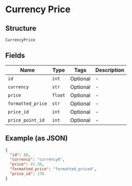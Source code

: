
# Currency Price

## Structure

`CurrencyPrice`

## Fields

| Name | Type | Tags | Description |
|  --- | --- | --- | --- |
| `id` | `int` | Optional | - |
| `currency` | `str` | Optional | - |
| `price` | `float` | Optional | - |
| `formatted_price` | `str` | Optional | - |
| `price_id` | `int` | Optional | - |
| `price_point_id` | `int` | Optional | - |

## Example (as JSON)

```json
{
  "id": 88,
  "currency": "currency6",
  "price": 41.36,
  "formatted_price": "formatted_price4",
  "price_id": 178
}
```

